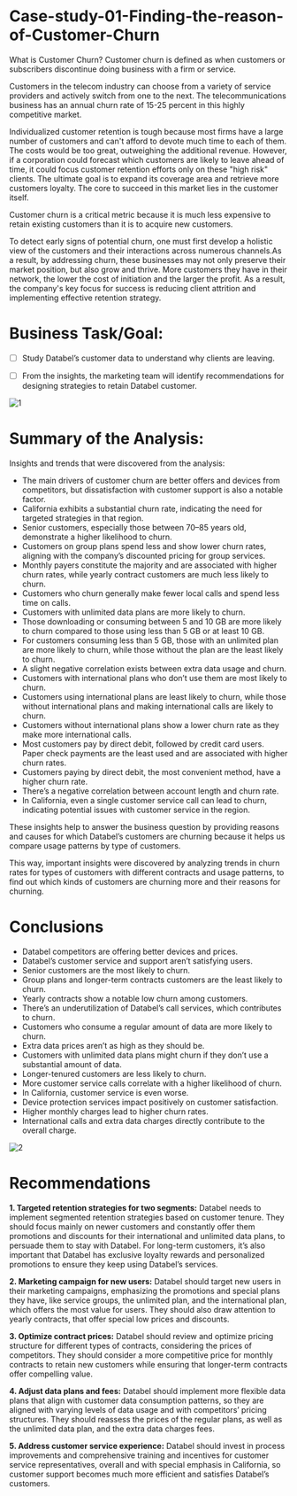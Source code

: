 # Case-study-01-Finding-the-reason-of-Customer-Churn

What is Customer Churn?
Customer churn is defined as when customers or subscribers discontinue doing business with a firm or service.

Customers in the telecom industry can choose from a variety of service providers and actively switch from one to the next. The telecommunications business has an annual churn rate of 15-25 percent in this highly competitive market.

Individualized customer retention is tough because most firms have a large number of customers and can't afford to devote much time to each of them. The costs would be too great, outweighing the additional revenue. However, if a corporation could forecast which customers are likely to leave ahead of time, it could focus customer retention efforts only on these "high risk" clients. The ultimate goal is to expand its coverage area and retrieve more customers loyalty. The core to succeed in this market lies in the customer itself.

Customer churn is a critical metric because it is much less expensive to retain existing customers than it is to acquire new customers.

To detect early signs of potential churn, one must first develop a holistic view of the customers and their interactions across numerous channels.As a result, by addressing churn, these businesses may not only preserve their market position, but also grow and thrive. More customers they have in their network, the lower the cost of initiation and the larger the profit. As a result, the company's key focus for success is reducing client attrition and implementing effective retention strategy.

# Business Task/Goal:

- [ ]  Study Databel’s customer data to understand why clients are leaving.
- [ ]  From the insights, the marketing team will identify recommendations for designing strategies to retain Databel customer.


![1](https://github.com/shaspachayan/Case-study-01-Finding-the-reason-of-Customer-Churn/assets/94305667/ed87aac7-627c-4677-9815-283bcf181c70)


# **Summary of the Analysis:**

Insights and trends that were discovered from the analysis:

- The main drivers of customer churn are better offers and devices from competitors, but dissatisfaction with customer support is also a notable factor.
- California exhibits a substantial churn rate, indicating the need for targeted strategies in that region.
- Senior customers, especially those between 70–85 years old, demonstrate a higher likelihood to churn.
- Customers on group plans spend less and show lower churn rates, aligning with the company’s discounted pricing for group services.
- Monthly payers constitute the majority and are associated with higher churn rates, while yearly contract customers are much less likely to churn.
- Customers who churn generally make fewer local calls and spend less time on calls.
- Customers with unlimited data plans are more likely to churn.
- Those downloading or consuming between 5 and 10 GB are more likely to churn compared to those using less than 5 GB or at least 10 GB.
- For customers consuming less than 5 GB, those with an unlimited plan are more likely to churn, while those without the plan are the least likely to churn.
- A slight negative correlation exists between extra data usage and churn.
- Customers with international plans who don’t use them are most likely to churn.
- Customers using international plans are least likely to churn, while those without international plans and making international calls are likely to churn.
- Customers without international plans show a lower churn rate as they make more international calls.
- Most customers pay by direct debit, followed by credit card users. Paper check payments are the least used and are associated with higher churn rates.
- Customers paying by direct debit, the most convenient method, have a higher churn rate.
- There’s a negative correlation between account length and churn rate.
- In California, even a single customer service call can lead to churn, indicating potential issues with customer service in the region.

These insights help to answer the business question by providing reasons and causes for which Databel’s customers are churning because it helps us compare usage patterns by type of customers.

This way, important insights were discovered by analyzing trends in churn rates for types of customers with different contracts and usage patterns, to find out which kinds of customers are churning more and their reasons for churning.

# **Conclusions**

- Databel competitors are offering better devices and prices.
- Databel’s customer service and support aren’t satisfying users.
- Senior customers are the most likely to churn.
- Group plans and longer-term contracts customers are the least likely to churn.
- Yearly contracts show a notable low churn among customers.
- There’s an underutilization of Databel’s call services, which contributes to churn.
- Customers who consume a regular amount of data are more likely to churn.
- Extra data prices aren’t as high as they should be.
- Customers with unlimited data plans might churn if they don’t use a substantial amount of data.
- Longer-tenured customers are less likely to churn.
- More customer service calls correlate with a higher likelihood of churn.
- In California, customer service is even worse.
- Device protection services impact positively on customer satisfaction.
- Higher monthly charges lead to higher churn rates.
- International calls and extra data charges directly contribute to the overall charge.


![2](https://github.com/shaspachayan/Case-study-01-Finding-the-reason-of-Customer-Churn/assets/94305667/ff06070d-86dc-4ae6-b748-a22294c8661f)


# **Recommendations**

**1. Targeted retention strategies for two segments:** Databel needs to implement segmented retention strategies based on customer tenure. They should focus mainly on newer customers and constantly offer them promotions and discounts for their international and unlimited data plans, to persuade them to stay with Databel. For long-term customers, it’s also important that Databel has exclusive loyalty rewards and personalized promotions to ensure they keep using Databel’s services.

**2. Marketing campaign for new users:** Databel should target new users in their marketing campaigns, emphasizing the promotions and special plans they have, like service groups, the unlimited plan, and the international plan, which offers the most value for users. They should also draw attention to yearly contracts, that offer special low prices and discounts.

**3. Optimize contract prices:** Databel should review and optimize pricing structure for different types of contracts, considering the prices of competitors. They should consider a more competitive price for monthly contracts to retain new customers while ensuring that longer-term contracts offer compelling value.

**4. Adjust data plans and fees:** Databel should implement more flexible data plans that align with customer data consumption patterns, so they are aligned with varying levels of data usage and with competitors’ pricing structures. They should reassess the prices of the regular plans, as well as the unlimited data plan, and the extra data charges fees.

**5. Address customer service experience:** Databel should invest in process improvements and comprehensive training and incentives for customer service representatives, overall and with special emphasis in California, so customer support becomes much more efficient and satisfies Databel’s customers.


